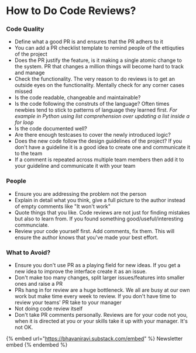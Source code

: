 # How to Do Code Reviews?

### Code Quality

* Define what a good PR is and ensures that the PR adhers to it
* You can add a PR checklist template to remind people of the ettiquties of the project
* Does the PR justify the feature, is it making a single atomic change to the system. PR that changes a million things will become hard to track and manage
* Check the functionality. The very reason to do reviews is to get an outside eyes on the functionality. Mentally check for any corner cases missed
* Is the code readable, changeable and maintainable?
* Is the code following the construts of the language? Often times newbies tend to stick to patterns of language they learned first. _For example in Python using list comprehension over updating a list inside a for loop_
* Is the code documented well?
* Are there enough testcases to cover the newly introduced logic?
* Does the new code follow the design guidelines of the project? If you don't have a guideline it is a good idea to create one and communicate it to the team
* If a comment is repeated across multiple team members then add it to your guideline and communicate it with your team

### People

* Ensure you are addressing the problem not the person
* Explain in detail what you think, give a full picture to the author instead of empty comments like "It won't work"
* Quote things that you like. Code reviews are not just for finding mistakes but also to learn from. If you found something good/useful/interesting communciate.
* Review your code yourself first. Add comments, fix them. This will ensure the author knows that you've made your best effort.

### What to Avoid?

* Ensure you don't use PR as a playing field for new ideas. If you get a new idea to improve the interface create it as an issue.
* Don't make too many changes, split larger issues/features into smaller ones and raise a PR
* PRs hang in for review are a huge bottleneck. We all are busy at our own work but make time every week to review. If you don't have time to review your teams' PR take to your manager
* Not doing code review itself
* Don't take PR comments personally. Reviews are for your code not you, when it is directed at you or your skills take it up with your manager. It's not OK.



{% embed url="https://bhavaniravi.substack.com/embed" %}
Newsletter embed
{% endembed %}

